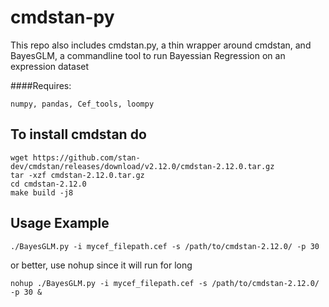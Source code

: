 # cmdstan-py
This repo also includes cmdstan.py, a thin wrapper around cmdstan, and BayesGLM, a commandline tool to run Bayessian Regression on an expression dataset

####Requires:
```
numpy, pandas, Cef_tools, loompy
```
## To install cmdstan do

```
wget https://github.com/stan-dev/cmdstan/releases/download/v2.12.0/cmdstan-2.12.0.tar.gz
tar -xzf cmdstan-2.12.0.tar.gz
cd cmdstan-2.12.0
make build -j8
```

## Usage Example
```
./BayesGLM.py -i mycef_filepath.cef -s /path/to/cmdstan-2.12.0/ -p 30
```
or better, use nohup since it will run for long
```
nohup ./BayesGLM.py -i mycef_filepath.cef -s /path/to/cmdstan-2.12.0/ -p 30 &
```
